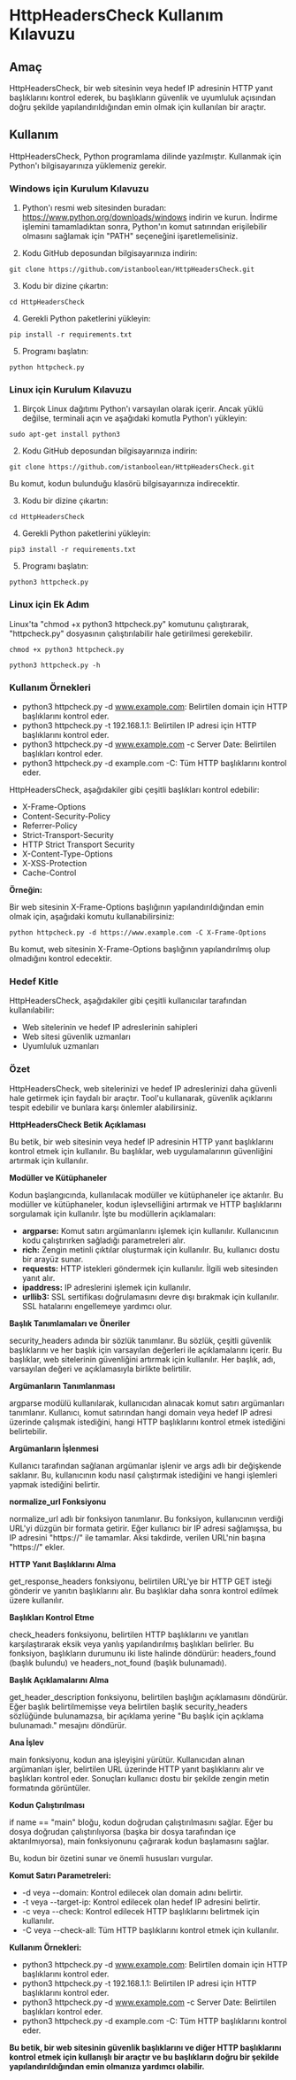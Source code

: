 # HttpHeadersCheck Kullanım Kılavuzu

## Amaç

HttpHeadersCheck, bir web sitesinin veya hedef IP adresinin HTTP yanıt başlıklarını kontrol ederek, bu başlıkların güvenlik ve uyumluluk açısından doğru şekilde yapılandırıldığından emin olmak için kullanılan bir araçtır.

## Kullanım

HttpHeadersCheck, Python programlama dilinde yazılmıştır. Kullanmak için Python'ı bilgisayarınıza yüklemeniz gerekir.

### Windows için Kurulum Kılavuzu

1. Python'ı resmi web sitesinden buradan: https://www.python.org/downloads/windows indirin ve kurun.
    İndirme işlemini tamamladıktan sonra, Python'ın komut satırından erişilebilir olmasını sağlamak için "PATH" seçeneğini işaretlemelisiniz.

2. Kodu GitHub deposundan bilgisayarınıza indirin:

```
git clone https://github.com/istanboolean/HttpHeadersCheck.git
```


3. Kodu bir dizine çıkartın:

```
cd HttpHeadersCheck
```

4. Gerekli Python paketlerini yükleyin:

```
pip install -r requirements.txt
```

5. Programı başlatın:

```
python httpcheck.py
```

### Linux için Kurulum Kılavuzu

1. Birçok Linux dağıtımı Python'ı varsayılan olarak içerir. Ancak yüklü değilse, terminali açın ve aşağıdaki komutla Python'ı yükleyin:

```
sudo apt-get install python3
```

2. Kodu GitHub deposundan bilgisayarınıza indirin:

```
git clone https://github.com/istanboolean/HttpHeadersCheck.git
```

Bu komut, kodun bulunduğu klasörü bilgisayarınıza indirecektir.

3. Kodu bir dizine çıkartın:

```
cd HttpHeadersCheck
```

4. Gerekli Python paketlerini yükleyin:

```
pip3 install -r requirements.txt
```

5. Programı başlatın:

```
python3 httpcheck.py
```

### Linux için Ek Adım

Linux'ta "chmod +x python3 httpcheck.py" komutunu çalıştırarak, "httpcheck.py" dosyasının çalıştırılabilir hale getirilmesi gerekebilir.

```
chmod +x python3 httpcheck.py
```
```
python3 httpcheck.py -h
```



### Kullanım Örnekleri

* python3 httpcheck.py -d www.example.com: Belirtilen domain için HTTP başlıklarını kontrol eder.
* python3 httpcheck.py -t 192.168.1.1: Belirtilen IP adresi için HTTP başlıklarını kontrol eder.
* python3 httpcheck.py -d www.example.com -c Server Date: Belirtilen başlıkları kontrol eder.
* python3 httpcheck.py -d example.com -C: Tüm HTTP başlıklarını kontrol eder.

  
HttpHeadersCheck, aşağıdakiler gibi çeşitli başlıkları kontrol edebilir:

* X-Frame-Options
* Content-Security-Policy
* Referrer-Policy
* Strict-Transport-Security
* HTTP Strict Transport Security
* X-Content-Type-Options
* X-XSS-Protection
* Cache-Control

**Örneğin:**

Bir web sitesinin X-Frame-Options başlığının yapılandırıldığından emin olmak için, aşağıdaki komutu kullanabilirsiniz:

```
python httpcheck.py -d https://www.example.com -C X-Frame-Options
```

Bu komut, web sitesinin X-Frame-Options başlığının yapılandırılmış olup olmadığını kontrol edecektir.

### Hedef Kitle

HttpHeadersCheck, aşağıdakiler gibi çeşitli kullanıcılar tarafından kullanılabilir:

* Web sitelerinin ve hedef IP adreslerinin sahipleri
* Web sitesi güvenlik uzmanları
* Uyumluluk uzmanları

### Özet

HttpHeadersCheck, web sitelerinizi ve hedef IP adreslerinizi daha güvenli hale getirmek için faydalı bir araçtır. Tool'u kullanarak, güvenlik açıklarını tespit edebilir ve bunlara karşı önlemler alabilirsiniz.

**HttpHeadersCheck Betik Açıklaması**

Bu betik, bir web sitesinin veya hedef IP adresinin HTTP yanıt başlıklarını kontrol etmek için kullanılır. Bu başlıklar, web uygulamalarının güvenliğini artırmak için kullanılır.

**Modüller ve Kütüphaneler**

Kodun başlangıcında, kullanılacak modüller ve kütüphaneler içe aktarılır. Bu modüller ve kütüphaneler, kodun işlevselliğini artırmak ve HTTP başlıklarını sorgulamak için kullanılır. İşte bu modüllerin açıklamaları:

* **argparse:** Komut satırı argümanlarını işlemek için kullanılır. Kullanıcının kodu çalıştırırken sağladığı parametreleri alır.
* **rich:** Zengin metinli çıktılar oluşturmak için kullanılır. Bu, kullanıcı dostu bir arayüz sunar.
* **requests:** HTTP istekleri göndermek için kullanılır. İlgili web sitesinden yanıt alır.
* **ipaddress:** IP adreslerini işlemek için kullanılır.
* **urllib3:** SSL sertifikası doğrulamasını devre dışı bırakmak için kullanılır. SSL hatalarını engellemeye yardımcı olur.

**Başlık Tanımlamaları ve Öneriler**

security_headers adında bir sözlük tanımlanır. Bu sözlük, çeşitli güvenlik başlıklarını ve her başlık için varsayılan değerleri ile açıklamalarını içerir. Bu başlıklar, web sitelerinin güvenliğini artırmak için kullanılır. Her başlık, adı, varsayılan değeri ve açıklamasıyla birlikte belirtilir.

**Argümanların Tanımlanması**

argparse modülü kullanılarak, kullanıcıdan alınacak komut satırı argümanları tanımlanır. Kullanıcı, komut satırından hangi domain veya hedef IP adresi üzerinde çalışmak istediğini, hangi HTTP başlıklarını kontrol etmek istediğini belirtebilir.

**Argümanların İşlenmesi**

Kullanıcı tarafından sağlanan argümanlar işlenir ve args adlı bir değişkende saklanır. Bu, kullanıcının kodu nasıl çalıştırmak istediğini ve hangi işlemleri yapmak istediğini belirtir.

**normalize_url Fonksiyonu**

normalize_url adlı bir fonksiyon tanımlanır. Bu fonksiyon, kullanıcının verdiği URL'yi düzgün bir formata getirir. Eğer kullanıcı bir IP adresi sağlamışsa, bu IP adresini "https://" ile tamamlar. Aksi takdirde, verilen URL'nin başına "https://" ekler.

**HTTP Yanıt Başlıklarını Alma**

get_response_headers fonksiyonu, belirtilen URL'ye bir HTTP GET isteği gönderir ve yanıtın başlıklarını alır. Bu başlıklar daha sonra kontrol edilmek üzere kullanılır.

**Başlıkları Kontrol Etme**

check_headers fonksiyonu, belirtilen HTTP başlıklarını ve yanıtları karşılaştırarak eksik veya yanlış yapılandırılmış başlıkları belirler. Bu fonksiyon, başlıkların durumunu iki liste halinde döndürür: headers_found (başlık bulundu) ve headers_not_found (başlık bulunamadı).

**Başlık Açıklamalarını Alma**

get_header_description fonksiyonu, belirtilen başlığın açıklamasını döndürür. Eğer başlık belirtilmemişse veya belirtilen başlık security_headers sözlüğünde bulunamazsa, bir açıklama yerine "Bu başlık için açıklama bulunamadı." mesajını döndürür.

**Ana İşlev**

main fonksiyonu, kodun ana işleyişini yürütür. Kullanıcıdan alınan argümanları işler, belirtilen URL üzerinde HTTP yanıt başlıklarını alır ve başlıkları kontrol eder. Sonuçları kullanıcı dostu bir şekilde zengin metin formatında görüntüler.

**Kodun Çalıştırılması**

if name == "main" bloğu, kodun doğrudan çalıştırılmasını sağlar. Eğer bu dosya doğrudan çalıştırılıyorsa (başka bir dosya tarafından içe aktarılmıyorsa), main fonksiyonunu çağırarak kodun başlamasını sağlar.

Bu, kodun bir özetini sunar ve önemli hususları vurgular. 


**Komut Satırı Parametreleri:**

* -d veya --domain: Kontrol edilecek olan domain adını belirtir.
* -t veya --target-ip: Kontrol edilecek olan hedef IP adresini belirtir.
* -c veya --check: Kontrol edilecek HTTP başlıklarını belirtmek için kullanılır.
* -C veya --check-all: Tüm HTTP başlıklarını kontrol etmek için kullanılır.

**Kullanım Örnekleri:**

* python3 httpcheck.py -d www.example.com: Belirtilen domain için HTTP başlıklarını kontrol eder.
* python3 httpcheck.py -t 192.168.1.1: Belirtilen IP adresi için HTTP başlıklarını kontrol eder.
* python3 httpcheck.py -d www.example.com -c Server Date: Belirtilen başlıkları kontrol eder.
* python3 httpcheck.py -d example.com -C: Tüm HTTP başlıklarını kontrol eder.

**Bu betik, bir web sitesinin güvenlik başlıklarını ve diğer HTTP başlıklarını kontrol etmek için kullanışlı bir araçtır ve bu başlıkların doğru bir şekilde yapılandırıldığından emin olmanıza yardımcı olabilir.**
